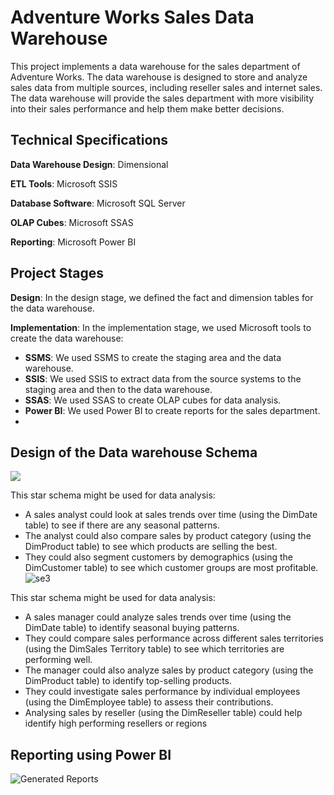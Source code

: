 # Adventure Works Sales Data Warehouse

This project implements a data warehouse for the sales department of Adventure Works. The data warehouse is designed to store and analyze sales data from multiple sources, including reseller sales and internet sales. The data warehouse will provide the sales department with more visibility into their sales performance and help them make better decisions.

## Technical Specifications

__Data Warehouse Design__: Dimensional

__ETL Tools__: Microsoft SSIS

__Database Software__: Microsoft SQL Server

__OLAP Cubes__: Microsoft SSAS

__Reporting__: Microsoft Power BI

## Project Stages

__Design__: In the design stage, we defined the fact and dimension tables for the data warehouse.

__Implementation__: In the implementation stage, we used Microsoft tools to create the data warehouse:
* __SSMS__: We used SSMS to create the staging area and the data warehouse.
* __SSIS__: We used SSIS to extract data from the source systems to the staging area and then to the data warehouse.
* __SSAS__: We used SSAS to create OLAP cubes for data analysis.
* __Power BI__: We used Power BI to create reports for the sales department.
* 
## Design of the Data warehouse Schema
![](https://user-images.githubusercontent.com/76821291/195586553-7337402e-2bbb-4bc3-9aef-c4d3aacdd7bd.PNG)

This star schema might be used for data analysis:

* A sales analyst could look at sales trends over time (using the DimDate table) to see if there are any seasonal patterns.
* The analyst could also compare sales by product category (using the DimProduct table) to see which products are selling the best.
* They could also segment customers by demographics (using the DimCustomer table) to see which customer groups are most profitable.
![se3](https://user-images.githubusercontent.com/76821291/195586561-4eda7cae-b1f8-426e-b9e2-81fc3ed8df66.PNG)

This star schema might be used for data analysis:

* A sales manager could analyze sales trends over time (using the DimDate table) to identify seasonal buying patterns.
* They could compare sales performance across different sales territories (using the DimSales Territory table) to see which territories are performing well.
* The manager could also analyze sales by product category (using the DimProduct table) to identify top-selling products.
* They could investigate sales performance by individual employees (using the DimEmployee table) to assess their contributions.
* Analysing sales by reseller (using the DimReseller table) could help identify high performing resellers or regions

## Reporting using Power BI
![Generated Reports](https://user-images.githubusercontent.com/76821291/195586122-9243a2d4-505e-46b3-bf52-1ea53f3189b7.PNG)

